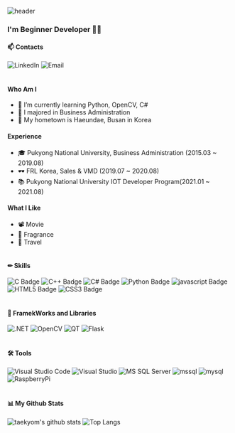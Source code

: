 ![header](https://capsule-render.vercel.app/api?type=waving&color=auto&height=280&section=header&text=Taekyoung%20Lee&fontSize=90&fontAlignY=38&amp;desc=I'm%20Beginner%20Developer!&amp;descAlignY=70&amp;descAlign=80)

### I'm Beginner Developer 🤸‍♀ 

#### 📫 Contacts
![LinkedIn](https://img.shields.io/badge/LinkedIn-0A66C2?style=flat&amp;logo=LinkedIn&amp;logoColor=white&link=https://www.linkedin.com/in/taegyeong-lee-098076202/)
![Email](https://img.shields.io/badge/Email-EA4335?style=flat&amp;logo=Minutemailer&amp;logoColor=white&mailto:tkyoung1014@naver.com)
<br/><br/>

#### Who Am I
- 🌱 I’m currently learning Python, OpenCV, C#
- 🥇 I majored in Business Administration
- 🚅 My hometown is Haeundae, Busan in Korea

#### Experience
- 🎓 Pukyong National University, Business Administration (2015.03 ~ 2019.08)
- 🕶 FRL Korea, Sales & VMD  (2019.07 ~ 2020.08)
- 📚 Pukyong National University IOT Developer Program(2021.01 ~ 2021.08)

#### What I Like
- 📽 Movie
- 🌷 Fragrance
- 🛫 Travel
<br/><br/>

#### ✏ Skills
![C Badge](https://img.shields.io/badge/C-453091?style=flat&amp;logo=C&amp;logoColor=white)
![C++ Badge](https://img.shields.io/badge/c++-00599C?style=flat&amp;logo=c%2B%2B&amp;logoColor=white)
![C# Badge](https://img.shields.io/badge/CSharp-AC39AA?style=flat&amp;logo=CSharp&amp;logoColor=white)
![Python Badge](https://img.shields.io/badge/python-205860?style=flat&amp;logo=python&amp;logoColor=white)
![javascript Badge](https://img.shields.io/badge/javascript-%23323330.svg?style=flat&amp;logo=javascript&amp;logoColor=%23F7DF1E)
![HTML5 Badge](https://img.shields.io/badge/HTML5-E34F26?style=flat&amp;logo=HTML5&amp;logoColor=white)
![CSS3 Badge](https://img.shields.io/badge/CSS3-1572B6?style=flat&amp;logo=CSS3&amp;logoColor=white)
<br/><br/>

#### 🧵 FramekWorks and Libraries
![.NET](https://img.shields.io/badge/.NET-AA79D2?style=flat&amp;logo=.net&amp;logoColor=white)
![OpenCV](https://img.shields.io/badge/opencv-B83F3D?style=flat&amp;logo=opencv&amp;logoColor=white)
![QT](https://img.shields.io/badge/Qt-41B83D?style=flat&amp;logo=Qt&amp;logoColor=white)
![Flask](https://img.shields.io/badge/Flask-060D13?style=flat&amp;logo=Flask&amp;logoColor=white)
<br/><br/>

#### 🛠 Tools
![Visual Studio Code](https://img.shields.io/badge/VisualStudioCode-0078d7.svg?style=flat&amp;logo=visual-studio-code&amp;logoColor=white)
![Visual Studio](https://img.shields.io/badge/VisualStudio-5C2D91.svg?style=flat&amp;logo=visual-studio&amp;logoColor=white)
![MS SQL Server](https://img.shields.io/badge/MicrosoftSQLServer-FFFF00?style=flat&amp;logo=MicrosoftSQLServer&amp;logo=Color=white)
![mssql](https://img.shields.io/badge/mssql-CC2927.svg?style=flat&amp;logo=microsoftsqlserver&amp;logoColor=white)
![mysql](https://img.shields.io/badge/mysql-%2300f.svg?style=flat&amp;logo=mysql&amp;logoColor=white)
![RaspberryPi](https://img.shields.io/badge/RaspberryPi-A22846?style=flat&amp;logo=RaspberryPi&amp;logoColor=white)
<br/><br/>

#### 📊 My Github Stats
![taekyom's github stats](https://github-readme-stats.vercel.app/api?username=taekyom&show_icons=true&theme=tokyonight)
![Top Langs](https://github-readme-stats.vercel.app/api/top-langs/?username=taekyom&layout=compact&theme=tokyonight)

